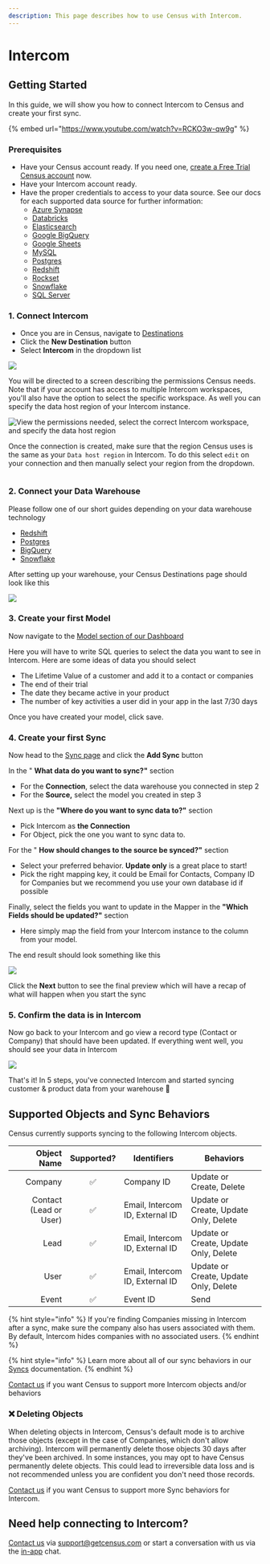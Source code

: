 ```yaml
---
description: This page describes how to use Census with Intercom.
---
```


# Intercom

## Getting Started

In this guide, we will show you how to connect Intercom to Census and create your first sync.

{% embed url="https://www.youtube.com/watch?v=RCKO3w-qw9g" %}

### Prerequisites

* Have your Census account ready. If you need one, [create a Free Trial Census account](https://app.getcensus.com/) now.
* Have your Intercom account ready.
* Have the proper credentials to access to your data source. See our docs for each supported data source for further information:
  * [Azure Synapse](../sources/azure-synapse.md)
  * [Databricks](https://docs.getcensus.com/sources/databricks)
  * [Elasticsearch](https://docs.getcensus.com/sources/elasticsearch)
  * [Google BigQuery](https://docs.getcensus.com/sources/google-bigquery)
  * [Google Sheets](https://docs.getcensus.com/sources/google-sheets)
  * [MySQL](https://docs.getcensus.com/sources/mysql)
  * [Postgres](https://docs.getcensus.com/sources/postgres)
  * [Redshift](https://docs.getcensus.com/sources/redshift)
  * [Rockset](https://docs.getcensus.com/sources/rockset)
  * [Snowflake](https://docs.getcensus.com/sources/snowflake)
  * [SQL Server](https://docs.getcensus.com/sources/sql-server)

### 1. Connect Intercom

* Once you are in Census, navigate to [Destinations](https://app.getcensus.com/destinations)
* Click the **New Destination** button
* Select **Intercom** in the dropdown list

![](../.gitbook/assets/screely-1618112961265.png)

You will be directed to a screen describing the permissions Census needs. Note that if your account has access to multiple Intercom workspaces, you'll also have the option to select the specific workspace. As well you can specify the data host region of your Intercom instance.

![View the permissions needed, select the correct Intercom workspace, and specify the data host region](<../.gitbook/assets/Screen Shot 2022-09-14 at 3.04.00 PM.png>)

Once the connection is created, make sure that the region Census uses is the same as your `Data host region` in Intercom. To do this select `edit` on your connection and then manually select your region from the dropdown.

<figure><img src="../.gitbook/assets/Screen Shot 2022-11-21 at 9.52.13 AM.png" alt=""><figcaption></figcaption></figure>

### 2. Connect your Data Warehouse

Please follow one of our short guides depending on your data warehouse technology

* [Redshift](https://help.getcensus.com/article/10-configuring-redshift-postgresql-access)
* [Postgres](https://help.getcensus.com/article/10-configuring-redshift-postgresql-access)
* [BigQuery](https://help.getcensus.com/article/21-configuring-bigquery-access)
* [Snowflake](https://help.getcensus.com/article/8-configuring-snowflake-access)

After setting up your warehouse, your Census Destinations page should look like this

![](../.gitbook/assets/screely-1618112995751.png)

### 3. Create your first Model

Now navigate to the [Model section of our Dashboard](https://app.getcensus.com/models)

Here you will have to write SQL queries to select the data you want to see in Intercom. Here are some ideas of data you should select

* The Lifetime Value of a customer and add it to a contact or companies
* The end of their trial
* The date they became active in your product
* The number of key activities a user did in your app in the last 7/30 days

Once you have created your model, click save.

### 4. Create your first Sync

Now head to the [Sync page](https://app.getcensus.com/syncs) and click the **Add Sync** button

In the " **What data do you want to sync?"** section

* For the **Connection**, select the data warehouse you connected in step 2
* For the **Source,** select the model you created in step 3

Next up is the **"Where do you want to sync data to?"** section

* Pick Intercom as **the Connection**
* For Object, pick the one you want to sync data to.

For the " **How should changes to the source be synced?"** section

* Select your preferred behavior. **Update only** is a great place to start!
* Pick the right mapping key, it could be Email for Contacts, Company ID for Companies but we recommend you use your own database id if possible

Finally, select the fields you want to update in the Mapper in the **"Which Fields should be updated?"** section

* Here simply map the field from your Intercom instance to the column from your model.

The end result should look something like this

![](../.gitbook/assets/screely-1618113035239.png)

Click the **Next** button to see the final preview which will have a recap of what will happen when you start the sync

### 5. Confirm the data is in Intercom

Now go back to your Intercom and go view a record type (Contact or Company) that should have been updated. If everything went well, you should see your data in Intercom

![](../.gitbook/assets/screely-1618113503713.png)

That's it! In 5 steps, you've connected Intercom and started syncing customer & product data from your warehouse 🎉

## Supported Objects and Sync Behaviors <a href="#supported-objects-and-sync-behaviors" id="supported-objects-and-sync-behaviors"></a>

Census currently supports syncing to the following Intercom objects.

|        **Object Name** | **Supported?** | Identifiers                     | **Behaviors**                         |
| ---------------------: | :------------: | ------------------------------- | ------------------------------------- |
|                Company |        ✅       | Company ID                      | Update or Create, Delete              |
| Contact (Lead or User) |        ✅       | Email, Intercom ID, External ID | Update or Create, Update Only, Delete |
|                   Lead |        ✅       | Email, Intercom ID, External ID | Update or Create, Update Only, Delete |
|                   User |        ✅       | Email, Intercom ID, External ID | Update or Create, Update Only, Delete |
|                  Event |        ✅       | Event ID                        | Send                                  |

{% hint style="info" %}
If you're finding Companies missing in Intercom after a sync, make sure the company also has users associated with them. By default, Intercom hides companies with no associated users.
{% endhint %}

{% hint style="info" %}
Learn more about all of our sync behaviors in our [Syncs](../basics/core-concept#sync-behaviors) documentation.
{% endhint %}

[Contact us](mailto:support@getcensus.com) if you want Census to support more Intercom objects and/or behaviors

### :x: Deleting Objects

When deleting objects in Intercom, Census's default mode is to archive those objects (except in the case of Companies, which don't allow archiving). Intercom will permanently delete those objects 30 days after they've been archived. In some instances, you may opt to have Census permanently delete objects. This could lead to irreversible data loss and is not recommended unless you are confident you don't need those records.

[Contact us](mailto:support@getcensus.com) if you want Census to support more Sync behaviors for Intercom.

## Need help connecting to Intercom?

[Contact us](mailto:support@getcensus.com) via support@getcensus.com or start a conversation with us via the [in-app](https://app.getcensus.com) chat.
